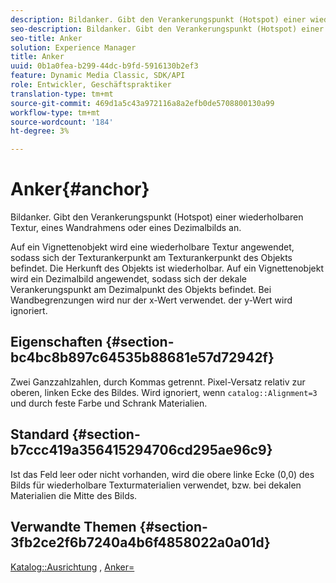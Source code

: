 ```yaml
---
description: Bildanker. Gibt den Verankerungspunkt (Hotspot) einer wiederholbaren Textur, eines Wandrahmens oder eines Dezimalbilds an.
seo-description: Bildanker. Gibt den Verankerungspunkt (Hotspot) einer wiederholbaren Textur, eines Wandrahmens oder eines Dezimalbilds an.
seo-title: Anker
solution: Experience Manager
title: Anker
uuid: 0b1a0fea-b299-44dc-b9fd-5916130b2ef3
feature: Dynamic Media Classic, SDK/API
role: Entwickler, Geschäftspraktiker
translation-type: tm+mt
source-git-commit: 469d1a5c43a972116a8a2efb0de5708800130a99
workflow-type: tm+mt
source-wordcount: '184'
ht-degree: 3%

---
```



# Anker{#anchor}

Bildanker. Gibt den Verankerungspunkt (Hotspot) einer wiederholbaren Textur, eines Wandrahmens oder eines Dezimalbilds an.

Auf ein Vignettenobjekt wird eine wiederholbare Textur angewendet, sodass sich der Texturankerpunkt am Texturankerpunkt des Objekts befindet. Die Herkunft des Objekts ist wiederholbar. Auf ein Vignettenobjekt wird ein Dezimalbild angewendet, sodass sich der dekale Verankerungspunkt am Dezimalpunkt des Objekts befindet. Bei Wandbegrenzungen wird nur der x-Wert verwendet. der y-Wert wird ignoriert.

## Eigenschaften {#section-bc4bc8b897c64535b88681e57d72942f}

Zwei Ganzzahlzahlen, durch Kommas getrennt. Pixel-Versatz relativ zur oberen, linken Ecke des Bildes. Wird ignoriert, wenn `catalog::Alignment=3` und durch feste Farbe und Schrank Materialien.

## Standard {#section-b7ccc419a356415294706cd295ae96c9}

Ist das Feld leer oder nicht vorhanden, wird die obere linke Ecke (0,0) des Bilds für wiederholbare Texturmaterialien verwendet, bzw. bei dekalen Materialien die Mitte des Bilds.

## Verwandte Themen {#section-3fb2ce2f6b7240a4b6f4858022a0a01d}

[Katalog::Ausrichtung](../../../../../ir-api/material-cat/image-rendering-api-ref/c-ir-material-catalog/c-ir-material-data-reference/r-ir-alignment.md#reference-e52152e8dc244d0aa13b40c615d0f399) ,  [Anker=](../../../../../ir-api/http-protocol/image-rendering-api-ref/c-ir-http-protocol-ref/c-ir-http-protocol-command-reference/r-ir-http-anchor.md#reference-d53923d785c9442997dc7f2199524c26)
